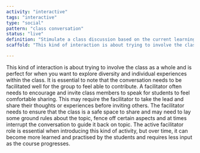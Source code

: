 ```yaml
---
activity: "interactive"
tags: "interactive"
type: "social"
pattern: "class conversation"
status: "live"
definition: "Stimulate a class discussion based on the current learning sequence. Provide opportunities for students to contribute to the discussion by directly inviting them in and getting them to gain confidence in a socialised learning process."
scaffold: "This kind of interaction is about trying to involve the class as a whole and is perfect for when you want to explore diversity and individual experiences within the class. It is essential to note that the conversation needs to be facilitated well for the group to feel able to contribute. A facilitator often needs to encourage and invite class members to speak for students to feel comfortable sharing. This may require the facilitator to take the lead and share their thoughts or experiences before inviting others. The facilitator needs to ensure that the class is a safe space to share and may need to lay some ground rules about the topic, fence off certain aspects and at times interrupt the conversation to guide it back on topic. The active facilitator role is essential when introducing this kind of activity, but over time, it can become more learned and practised by the students and requires less input as the course progresses."

---
```


This kind of interaction is about trying to involve the class as a whole and is perfect for when you want to explore diversity and individual experiences within the class. It is essential to note that the conversation needs to be facilitated well for the group to feel able to contribute. A facilitator often needs to encourage and invite class members to speak for students to feel comfortable sharing. This may require the facilitator to take the lead and share their thoughts or experiences before inviting others. The facilitator needs to ensure that the class is a safe space to share and may need to lay some ground rules about the topic, fence off certain aspects and at times interrupt the conversation to guide it back on topic. The active facilitator role is essential when introducing this kind of activity, but over time, it can become more learned and practised by the students and requires less input as the course progresses.
